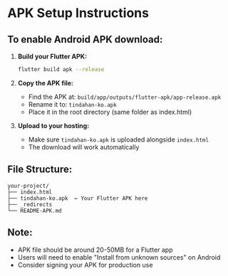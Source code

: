 # APK Setup Instructions

## To enable Android APK download:

1. **Build your Flutter APK:**
   ```bash
   flutter build apk --release
   ```

2. **Copy the APK file:**
   - Find the APK at: `build/app/outputs/flutter-apk/app-release.apk`
   - Rename it to: `tindahan-ko.apk`
   - Place it in the root directory (same folder as index.html)

3. **Upload to your hosting:**
   - Make sure `tindahan-ko.apk` is uploaded alongside `index.html`
   - The download will work automatically

## File Structure:
```
your-project/
├── index.html
├── tindahan-ko.apk  ← Your Flutter APK here
├── _redirects
└── README-APK.md
```

## Note:
- APK file should be around 20-50MB for a Flutter app
- Users will need to enable "Install from unknown sources" on Android
- Consider signing your APK for production use